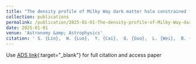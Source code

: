 ```yaml
---
title: "The density profile of Milky Way dark matter halo constrained from the OGLE microlensing sky map"
collection: publications
permalink: /publication/2025-01-01-The-density-profile-of-Milky-Way-dark-matter-halo-constrained-from-the-OGLE-microlensing-sky-map
date: 2025-01-01
venue: 'Astronomy &amp; Astrophysics'
citation: ' S. {Lin},  W. {Luo},  Y. {Cai},  Q. {Guo},  L. {Wei},  B. {Wang} et al.&quot;The density profile of Milky Way dark matter halo constrained from the OGLE microlensing sky map.&quot; Astronomy &amp;amp; Astrophysics, 2025.'
---
```

Use [ADS link](https://ui.adsabs.harvard.edu/abs/2025A&A...693L...8L){:target="_blank"} for full citation and access paper
